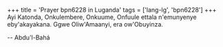 +++
title = 'Prayer bpn6228 in Luganda'
tags = ['lang-lg', 'bpn6228']
+++
Ayi Katonda, Onkulembere, Onkuume, Onfuule ettala n'emunyenye eby'akayakana.  Ggwe Oliw'Amaanyi, era ow'Obuyinza.

-- Abdu'l-Bahá
